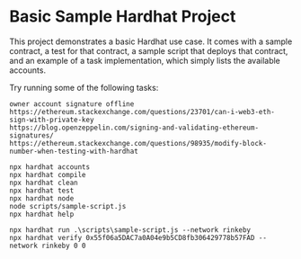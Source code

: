 # Basic Sample Hardhat Project

This project demonstrates a basic Hardhat use case. It comes with a sample contract, a test for that contract, a sample script that deploys that contract, and an example of a task implementation, which simply lists the available accounts.

Try running some of the following tasks:

```
owner account signature offline
https://ethereum.stackexchange.com/questions/23701/can-i-web3-eth-sign-with-private-key
https://blog.openzeppelin.com/signing-and-validating-ethereum-signatures/
https://ethereum.stackexchange.com/questions/98935/modify-block-number-when-testing-with-hardhat
```

```shell
npx hardhat accounts
npx hardhat compile
npx hardhat clean
npx hardhat test
npx hardhat node
node scripts/sample-script.js
npx hardhat help

npx hardhat run .\scripts\sample-script.js --network rinkeby
npx hardhat verify 0x55f06a5DAC7a0A04e9b5CD8fb306429778b57FAD --network rinkeby 0 0
```

